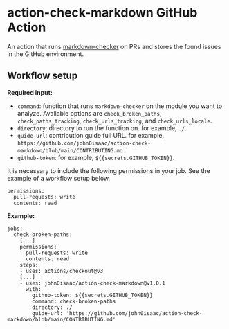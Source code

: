 # action-check-markdown GitHub Action

An action that runs [markdown-checker](https://github.com/john0isaac/markdown-checker) on PRs and stores the found issues in the GitHub environment.

## Workflow setup

**Required input:**

- `command`: function that runs `markdown-checker` on the module you want to analyze. Available options are `check_broken_paths`, `check_paths_tracking`, `check_urls_tracking`, and `check_urls_locale`.
- `directory`: directory to run the function on. for example, `./`.
- `guide-url`: contribution guide full URL. for example, `https://github.com/john0isaac/action-check-markdown/blob/main/CONTRIBUTING.md`.
- `github-token`: for example, `${{secrets.GITHUB_TOKEN}}`.

It is necessary to include the following permissions in your job. See the example of a workflow setup below.

```(yaml)
permissions:
  pull-requests: write
  contents: read
```

**Example:**

```(yaml)
jobs:
  check-broken-paths:
    [...]
    permissions:
      pull-requests: write
      contents: read
    steps:
    - uses: actions/checkout@v3
    [...]
    - uses: john0isaac/action-check-markdown@v1.0.1
      with: 
        github-token: ${{secrets.GITHUB_TOKEN}}
        command: check-broken-paths
        directory: ./
        guide-url: 'https://github.com/john0isaac/action-check-markdown/blob/main/CONTRIBUTING.md'
```
